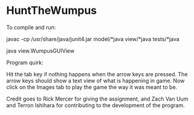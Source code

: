 # HuntTheWumpus

To compile and run:

javac -cp /usr/share/java/junit4.jar model/*java view/*java tests/*java

java view.WumpusGUIView

Program quirk:

Hit the tab key if nothing happens when the arrow keys are pressed. The arrow keys should show a text view of what is happening in game. Now click on the Images tab to play the game the way it was meant to be.

Credit goes to Rick Mercer for giving the assignment, and Zach Van Uum and Terron Ishihara for contributing to the development of the program. 
